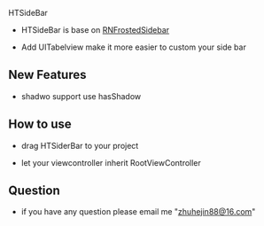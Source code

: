
HTSideBar

- HTSideBar is base on [RNFrostedSidebar](https://github.com/rnystrom/RNFrostedSidebar) 

- Add UITabelview make it more easier to custom your side bar

## New Features

- shadwo support  use hasShadow

## How to use

- drag HTSiderBar to your project

- let your viewcontroller inherit RootViewController 

## Question
- if you have any question please email me "zhuhejin88@16.com"


